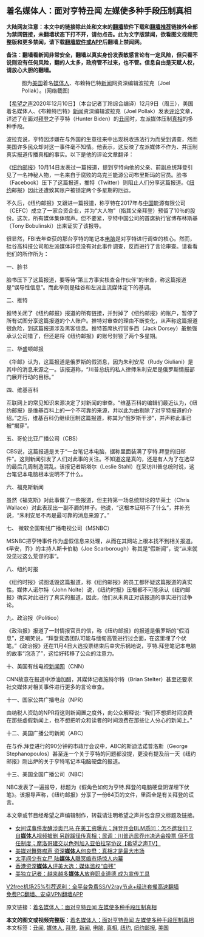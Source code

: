  <h2>着名媒体人：面对亨特丑闻 左媒使多种手段压制真相</h2> <p class="notice"><b>大陆网友注意：本文中的链接除此处和文末的<a href="https://github.com/bannedbook/fanqiang" >翻墙</a>软件下载和<a href="https://github.com/killgcd/justmysocks/blob/master/README.md">翻墙推荐</a>链接外全部为禁网链接，未翻墙状态下打不开，请勿点击。此为文字版禁闻，欲看图文视频完整版和更多禁闻，请下载<a href="https://github.com/bannedbook/fanqiang">翻墙软件或APP</a>后翻墙上禁闻网。</p><p>备注：翻墙看新闻非常安全，翻墙以真实身份发表敏感言论有一定风险，但只看不说则没有任何风险，翻的人太多，政府管不过来，也不管。信息自由是天赋人权，请放心大胆的翻墙。</b></p>  <div class="entry"> <figure><figcaption>图为<a href="https://www.bannedbook.org/bnews/tag/%e7%be%8e%e5%9b%bd/" class="st_tag internal_tag" rel="tag" title="标签 美国 下的日志">美国</a>着名<a href="https://www.bannedbook.org/bnews/tag/%E5%AA%92%E4%BD%93%E4%BA%BA/" class="st_tag internal_tag" rel="tag" title="标签 媒体人 下的日志">媒体人</a>、布赖特巴特<a href="https://www.bannedbook.org/bnews/tag/%E6%96%B0%E9%97%BB/" class="st_tag internal_tag" rel="tag" title="标签 新闻 下的日志">新闻</a>网资深编辑波拉克（Joel Pollak）。(网络截图)</figcaption></figure> <p>【<span class='wp_keywordlink_affiliate'><a href="https://www.soundofhope.org" title="希望之声" target="_blank">希望之声</a></span>2020年12月10日】（本台记者丁玲综合编译）12月9日（周三），美国着名媒体人、《布赖特巴特》<span class='wp_keywordlink_affiliate'><a href="https://www.bannedbook.org/" title="新闻">新闻</a></span>资深编辑波拉克（Joel Pollak）发表<span class='wp_keywordlink_affiliate'><a href="https://www.bannedbook.org/bnews/comments/" title="新闻评论" target="_blank">评论</a></span>文章，详述了在面对<a href="https://www.bannedbook.org/bnews/tag/%e6%8b%9c%e7%99%bb/" class="st_tag internal_tag" rel="tag" title="标签 拜登 下的日志">拜登</a>之子亨特（Hunter Biden）的<a href="https://www.bannedbook.org/bnews/tag/%e4%b8%91%e9%97%bb/" class="st_tag internal_tag" rel="tag" title="标签 丑闻 下的日志">丑闻</a>时，左派媒体压制<a href="https://www.bannedbook.org/bnews/tag/%e7%9c%9f%e7%9b%b8/" class="st_tag internal_tag" rel="tag" title="标签 真相 下的日志">真相</a>的多种手段。</p> <p>波拉克说，亨特因涉嫌在与外国的生意往来中出现税收违法行为而受到调查，然而美国许多民众却对这一事件毫不知情。他表示，这反映了左派媒体不作为、并压制真实报道传播真相的事实。以下是他的评论文章翻译：</p> <p>《<a href="https://www.bannedbook.org/bnews/tag/%e7%ba%bd%e7%ba%a6%e9%82%ae%e6%8a%a5/" class="st_tag internal_tag" rel="tag" title="标签 纽约邮报 下的日志">纽约邮报</a>》10月14日发表过一篇报道，提到亨特向他的父亲、前副总统拜登引见了一名神秘人物，一名来自于腐败的乌克兰能源公司布里斯玛的官员。脸书（Facebook）压下了这篇报道，推特（Twitter）则阻止人们分享这篇报道。《<a href="https://www.bannedbook.org/bnews/tag/%e7%ba%bd%e7%ba%a6/" class="st_tag internal_tag" rel="tag" title="标签 纽约 下的日志">纽约</a>邮报》因此还遭致其账户被锁定两个多星期的厄运。</p> <p>不久后，《纽约邮报》又跟进一篇报道，称亨特在2017年与<span class='wp_keywordlink_affiliate'><a href="https://www.bannedbook.org/" title="中国" target="_blank">中国</a></span>能源有限公司（CEFC）成立了一家合资企业，并为“大人物”（指其父亲拜登）预留了10％的股份。这次，所有媒体集体噤声。但不要紧，亨特中国公司的首席执行官博布林斯基（Tony Bobulinski）出来证实了该报导。</p> <p>很显然，FBI去年查获的那台亨特的笔记本<a href="https://www.bannedbook.org/bnews/tag/%e7%94%b5%e8%84%91/" class="st_tag internal_tag" rel="tag" title="标签 电脑 下的日志">电脑</a>是对亨特进行调查的核心。然而，硅谷高科技公司和左派媒体非但没有对此事件调查，反而进行了言论审查。请看看他们的所作所为：</p> <p>一、脸书</p> <p>脸书压下了这篇报道，要等待“第三方事实核查合作伙伴”的审查，称这篇报道是“误导性信息”。而此举则是硅谷和左派主流媒体定下的基调。</p> <p>二、推特</p>  <p>推特关闭了《纽约邮报》报道的所有链接，并封掉了《纽约邮报》的账户，暂停了所有试图分享这篇报道的个人账户。推特对审查的理由不断变化，从声称这篇报道很危险，到这篇报道涉及黑客信息。推特首席执行官多西（Jack Dorsey）虽勉强承认公司错了，但还是将《纽约邮报》的账号封锁了两个多星期。</p> <p>三、华盛顿邮报</p> <p>《华邮》认为，这篇报道是俄罗斯的假消息，因为朱利安尼（Rudy Giuliani）是其中的消息来源之一。该报道称，“川普总统的私人律师朱利安尼是俄罗斯情报部门展开行动的目标。”</p> <p>四、维基百科</p> <p>互联网上的常见知识来源决定了对新闻的审查。“维基百科的编辑们最近认为，《纽约邮报》是维基百科上的一个不可靠的来源，并以此为由剔除了对亨特报道的介绍。”之后，维基百科仍继续压制这篇报道，称其为“俄罗斯干涉”，并声称此事已被“揭穿”。</p> <p>五、哥伦比亚广播公司（CBS）</p> <p>CBS说，这篇报道是关于“一台笔记本电脑，据称里面装满了亨特.拜登的旧邮件”。这则新闻引发了人们对此事的关注。不知道这是真的，还是有人为了在选举的最后几周制造混乱。该报记者斯塔尔（Leslie Stahl）在采访川普总统时说，这台笔记本电脑根本说明不了什么。</p> <p>六、福克斯新闻</p>  <p>虽然《福克斯》对此事做了一些报道，但主持第一场总统辩论的华莱士（Chris Wallace）对此表现出一副不屑的样子。他说，“这根本证明不了什么”，并补充说，“朱利安尼不再是最可靠的消息来源了。”</p> <p>七、 微软全国有线广播电视公司（MSNBC）</p> <p>MSNBC把亨特事件作为虚假信息来处理，从而在其网站上根本找不到相关报道。《早安，乔》的主持人斯卡伯勒（Joe Scarborough）称其是“假新闻”，说“从来就没见过这么荒谬的事”。</p> <p>八、纽约时报</p> <p>《纽约时报》试图诋毁这篇报道，称《纽约邮报》的员工都怀疑这篇报道的真实性。媒体人诺尔特（John Nolte）说，《纽约时报》压根都不可能承认《纽约邮报》确实对此进行了真实的报道，因此，他们从未真正对该报道的事实进行过争论。</p> <p>九、政治报（Politico）</p> <p>《政治报》报道了一封情报官员的信，称《纽约邮报》的报道是俄罗斯的“假消息”，还嘲笑说，“拜登竞选团队可能与缅甸高管进行过会面，在这里埋了个伏笔。”《政治报》还在11月4日大选投票结束后幸灾乐祸地说，亨特.拜登笔记本电脑的故事“泡汤了”，这恰好转移了公众的注意力。</p> <p>十、美国有线电视<span class='wp_keywordlink_affiliate'><a href="https://www.bannedbook.org/" title="新闻网">新闻网</a></span>（CNN）</p>  <p>CNN故意在报道中添油加醋，其媒体记者施特尔特（Brian Stelter）甚至还要求社交媒体对相关事件进行更多的言论审查。</p> <p>十一、国家公共广播电台（NPR）</p> <p>由纳税人资助的NPR将这则新闻置之度外，向公众解释说: “我们不想把时间浪费在那些虚假新闻上，也不想把听众和读者的时间浪费在那些让人分心的新闻上。”</p> <p>十二、美国广播公司新闻（ABC）</p> <p>在与乔.拜登进行的90分钟的市政厅会议中，ABC的斯迪法诺普洛斯（George Stephanopoulos）甚至连一个关于亨特的问题都没提，更没有提及前一天《纽约邮报》刚出炉的关于亨特笔记本电脑硬盘的报道。</p> <p>十三、美国全国广播公司（NBC）</p> <p>NBC发表了一遍报导，标题为《假角色如何为亨特.拜登的电脑硬盘阴谋埋下伏笔》。该报导声称，《纽约邮报》分享了一份64页的文件，里面全是有关拜登的谎言。</p> <p>本文章或节目经希望之声编辑制作，转载请注明希望之声并包含原文标题及链接。</p>  <ul class='op-related-articles' title='相关阅读'> <li><a href='https://www.bannedbook.org/bnews/cbnews/20201211/1445606.html' target='_blank'>女间谍事件发酵涉奥巴马 在美工资曝光；拜登开会BLM质问：怎不邀我们？自<b>媒体人</b>视频被删 另辟蹊径传真相；民调：川普选民乔州决选会投票 但不信任制度；摩洛哥建交以色列加入亚伯拉罕协议【希望之声TV】</a></li> <li><a href='https://www.bannedbook.org/bnews/taiwannews/20201202/1440826.html' target='_blank'>美媒对舞弊噤声 资深<b>媒体人</b>何良懋：真相才是最大市场</a></li> <li><a href='https://www.bannedbook.org/bnews/lifebaike/20201201/1439847.html' target='_blank'>太平间少有女尸 陆<b>媒体人</b>曝冥婚市场惊人内幕</a></li> <li><a href='https://www.bannedbook.org/bnews/bannedvideo/20201128/1438323.html' target='_blank'>香港资深<b>媒体人</b>评美大选：媒体滥权“自残”</a></li> <li><a href='https://www.bannedbook.org/bnews/comments/20201127/1437752.html' target='_blank'>美独立记者：越来越多<b>媒体人</b>放弃职业道德 成为宣传工具</a></li> </ul> <p class="texttj"> <a href="https://github.com/bannedbook/fanqiang/wiki/V2ray%E6%9C%BA%E5%9C%BA" target="_blank">V2free机场25%引荐返利：全平台免费SS/V2ray节点+经济套餐高速翻墙</a><br/> <a href="https://github.com/bannedbook/fanqiang/wiki/%E7%A6%81%E9%97%BB%E7%BD%91%E5%AE%89%E5%8D%93%E7%BF%BB%E5%A2%99%E6%96%B0%E9%97%BBAPP" target="_blank">免费PC翻墙、安卓VPN翻墙APP</a></p><p>原文链接：<a class="src_link"  href="https://www.soundofhope.org/post/452464" target="_blank">着名媒体人：面对亨特丑闻 左媒使多种手段压制真相</a></p><a name='sharetosocial'></a>       <div><b>本文的图文或视频完整版</b>：<a href='https://www.bannedbook.org/bnews/comments/20201211/1445701.html'>着名媒体人：面对亨特丑闻 左媒使多种手段压制真相</a></div>  </div><!--END ENTRY--> <div class="postfooter"> <div>本文标签：<a href="https://www.bannedbook.org/bnews/tag/%e4%b8%91%e9%97%bb/" rel="tag">丑闻</a>, <a href="https://www.bannedbook.org/bnews/tag/%E5%AA%92%E4%BD%93%E4%BA%BA/" rel="tag">媒体人</a>, <a href="https://www.bannedbook.org/bnews/tag/%e6%8b%9c%e7%99%bb/" rel="tag">拜登</a>, <a href="https://www.bannedbook.org/bnews/tag/%E6%96%B0%E9%97%BB/" rel="tag">新闻</a>, <a href="https://www.bannedbook.org/bnews/tag/%e7%94%b5%e8%84%91/" rel="tag">电脑</a>, <a href="https://www.bannedbook.org/bnews/tag/%e7%9c%9f%e7%9b%b8/" rel="tag">真相</a>, <a href="https://www.bannedbook.org/bnews/tag/%e7%ba%bd%e7%ba%a6/" rel="tag">纽约</a>, <a href="https://www.bannedbook.org/bnews/tag/%e7%ba%bd%e7%ba%a6%e9%82%ae%e6%8a%a5/" rel="tag">纽约邮报</a>, <a href="https://www.bannedbook.org/bnews/tag/%e7%be%8e%e5%9b%bd/" rel="tag">美国</a></div>  </div><!--END POSTFOOTER--> 